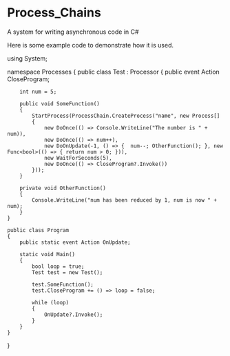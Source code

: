 # Process_Chains
A system for writing asynchronous code in C#

Here is some example code to demonstrate how it is used.

using System;

namespace Processes
{
    public class Test : Processor
    {
        public event Action CloseProgram;

        int num = 5;

        public void SomeFunction()
        {
            StartProcess(ProcessChain.CreateProcess("name", new Process[]
            {
                new DoOnce(() => Console.WriteLine("The number is " + num)),
                new DoOnce(() => num++),
                new DoOnUpdate(-1, () => {  num--; OtherFunction(); }, new Func<bool>(() => { return num > 0; })),
                new WaitForSeconds(5),
                new DoOnce(() => CloseProgram?.Invoke())
            }));
        }

        private void OtherFunction()
        {
            Console.WriteLine("num has been reduced by 1, num is now " + num);
        }
    }

    public class Program
    {
        public static event Action OnUpdate;

        static void Main()
        {
            bool loop = true;
            Test test = new Test();

            test.SomeFunction();
            test.CloseProgram += () => loop = false;

            while (loop)
            {
                OnUpdate?.Invoke();
            }
        }
    }
}
